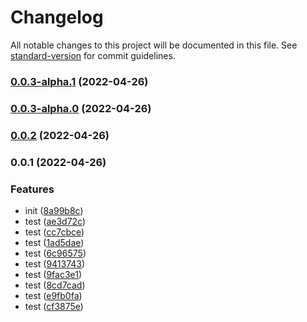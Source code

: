 # Changelog

All notable changes to this project will be documented in this file. See [standard-version](https://github.com/conventional-changelog/standard-version) for commit guidelines.

### [0.0.3-alpha.1](https://www.github.com///compare/v0.0.3-alpha.0...v0.0.3-alpha.1) (2022-04-26)

### [0.0.3-alpha.0](https://www.github.com///compare/v0.0.2...v0.0.3-alpha.0) (2022-04-26)

### [0.0.2](https://www.github.com///compare/v0.0.1...v0.0.2) (2022-04-26)

### 0.0.1 (2022-04-26)


### Features

* init ([8a99b8c](https://github.com/lovemeplz/Mobile_Project_Template/commit/8a99b8cafcf3847ecc75b53be99a94a8e261666f))
* test ([ae3d72c](https://github.com/lovemeplz/Mobile_Project_Template/commit/ae3d72cc268e86cfbe7eaebcb8eb28c3c1ad7039))
* test ([cc7cbce](https://github.com/lovemeplz/Mobile_Project_Template/commit/cc7cbced0f2fb4e1d9be20e851a07b0489512d4f))
* test ([1ad5dae](https://github.com/lovemeplz/Mobile_Project_Template/commit/1ad5dae23448d3c910367260db8ce6c510783712))
* test ([6c96575](https://github.com/lovemeplz/Mobile_Project_Template/commit/6c96575ab82612e784fd279f55a84bfe752a0942))
* test ([9413743](https://github.com/lovemeplz/Mobile_Project_Template/commit/94137431b98adeaf727418b5ca88738796b7eda9))
* test ([9fac3e1](https://github.com/lovemeplz/Mobile_Project_Template/commit/9fac3e17fd31db389ad9f58bae95956f68ba15b3))
* test ([8cd7cad](https://github.com/lovemeplz/Mobile_Project_Template/commit/8cd7cad85911e9cb254ed1c837d4add0563bc243))
* test ([e9fb0fa](https://github.com/lovemeplz/Mobile_Project_Template/commit/e9fb0fa117196b0eb312745b595e306b82bb3659))
* test ([cf3875e](https://github.com/lovemeplz/Mobile_Project_Template/commit/cf3875eb723e944cf420109545a57cffa7e77de9))

